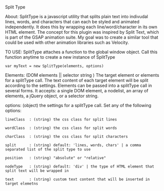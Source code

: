 Split Type

About: SplitType is a javascript utility that splits plain text into indivudal lines, words, and characters that can each be styled and animated independently. It does this by wrapping each line/word/character in its own HTML element. The concept for this plugin was inspired by Split Text, which is part of the GSAP animation suite. My goal was to create a similar tool that could be used with other animation libraries such as Velocity. 

TO USE: 
SplitType attaches a function to the global window object. Call this function anytime to create a new instance of SplitType

	var myText = new SplitType(elements, options)

Elements: (DOM elements || selector string ) The target element or elements for a splitType call. The text content of each target element will be split according to the settings. 
Elements can be passed into a splitType call in several forms. It accepts: a single DOM element, a nodelist, an array of elements, a jQuery object, or a selector string. 

options: (object) the settings for a splitType call. Set any of the following options:

	lineClass  : (string) the css class for split lines 

	wordClass  : (string) the css class for split words 

	charClass  : (string) the css class for split characters

	split      : (string) default: 'lines, words, chars' | a comma separated list of the split type to use 

	position   : (string) "absolute" or "relative"

	nodeType   : (string) default: 'div' | the type of HTML element that split text will be wrapped in 

	text       : (string) custom text content that will be inserted in target elemetns
